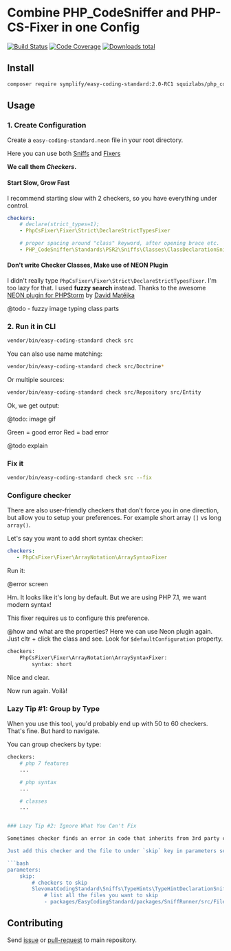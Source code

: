 # Combine PHP_CodeSniffer and PHP-CS-Fixer in one Config

[![Build Status](https://img.shields.io/travis/Symplify/EasyCodingStandard/master.svg?style=flat-square)](https://travis-ci.org/Symplify/EasyCodingStandard)
[![Code Coverage](https://img.shields.io/scrutinizer/coverage/g/Symplify/EasyCodingStandard.svg?style=flat-square)](https://scrutinizer-ci.com/g/Symplify/EasyCodingStandard)
[![Downloads total](https://img.shields.io/packagist/dt/symplify/easy-coding-standard.svg?style=flat-square)](https://packagist.org/packages/symplify/easy-coding-standard)


## Install

```bash
composer require symplify/easy-coding-standard:2.0-RC1 squizlabs/php_codesniffer:"3.0.0RC4 as 2.8.1"
```


## Usage


### 1. Create Configuration

Create a `easy-coding-standard.neon` file in your root directory.

Here you can use both [Sniffs](https://github.com/squizlabs/PHP_CodeSniffer) and [Fixers](https://github.com/FriendsOfPHP/PHP-CS-Fixer)

**We call them *Checkers*.**

#### Start Slow, Grow Fast

I recommend starting slow with 2 checkers, so you have everything under control.

```yaml
checkers:
    # declare(strict_types=1);
    - PhpCsFixer\Fixer\Strict\DeclareStrictTypesFixer

    # proper spacing around "class" keyword, after opening brace etc.
    - PHP_CodeSniffer\Standards\PSR2\Sniffs\Classes\ClassDeclarationSniff
```

#### Don't write Checker Classes, Make use of NEON Plugin

I didn't really type `PhpCsFixer\Fixer\Strict\DeclareStrictTypesFixer`. I'm too lazy for that. I used **fuzzy search** instead. Thanks to the awesome [NEON plugin for PHPStorm](https://plugins.jetbrains.com/plugin/7060-neon-support) by [David Matějka](http://www.matej21.cz/)

@todo - fuzzy image typing class parts


### 2. Run it in CLI

```bash
vendor/bin/easy-coding-standard check src
```

You can also use name matching:

```bash
vendor/bin/easy-coding-standard check src/Doctrine*
```

Or multiple sources:

```bash
vendor/bin/easy-coding-standard check src/Repository src/Entity
```


Ok, we get output:

@todo: image gif



Green = good error
Red = bad error


@todo explain


### Fix it

```bash
vendor/bin/easy-coding-standard check src --fix
```


### Configure checker

There are also user-friendly checkers that don't force you in one direction, but allow you to setup your preferences. For example short array `[]` vs long `array()`.


Let's say you want to add short syntax checker:

```yaml
checkers:
   - PhpCsFixer\Fixer\ArrayNotation\ArraySyntaxFixer
```

Run it:

@error screen

Hm. It looks like it's long by default. But we are using PHP 7.1, we want modern syntax!

This fixer requires us to configure this preference.

@how and what are the properties? Here we can use Neon plugin again. Just cltr + click the class and see. Look for `$defaultConfiguration` property.

```bash
checkers:
    PhpCsFixer\Fixer\ArrayNotation\ArraySyntaxFixer:
        syntax: short
```

Nice and clear.

Now run again. Voilà!


### Lazy Tip #1: Group by Type

When you use this tool, you'd probably end up with 50 to 60 checkers. That's fine. But hard to navigate.

You can group checkers by type:

```bash
checkers:
    # php 7 features
    ...

    # php syntax
    ...

    # classes
    ...


### Lazy Tip #2: Ignore What You Can't Fix

Sometimes checker finds an error in code that inherits from 3rd party code. You are forced to use code that doesn't comply with your standards.

Just add this checker and the file to under `skip` key in parameters section:

```bash
parameters:
    skip:
        # checkers to skip
        SlevomatCodingStandard\Sniffs\TypeHints\TypeHintDeclarationSniff:
            # list all the files you want to skip
            - packages/EasyCodingStandard/packages/SniffRunner/src/File/File.php
```


## Contributing

Send [issue](https://github.com/Symplify/Symplify/issues) or [pull-request](https://github.com/Symplify/Symplify/pulls) to main repository.
